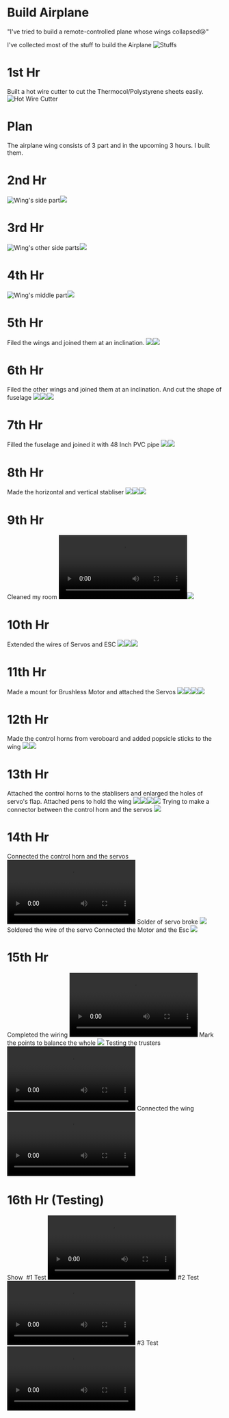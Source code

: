 # Build Airplane

"I've tried to build a remote-controlled plane whose wings collapsed😢"


I've collected most of the stuff to build the Airplane
![Stuffs](stuff.jpg)

# 1st Hr 
Built a hot wire cutter to cut the Thermocol/Polystyrene sheets easily.
![Hot Wire Cutter](1Hr/1.jpg)
# Plan
The airplane wing consists of 3 part and in the upcoming 3 hours. I built them.

# 2nd Hr
![Wing's side part](2Hr/1.jpg)![](2Hr/2.jpg)

# 3rd Hr
![Wing's other side parts](3Hr/1.jpg)![](3hr/2.jpg)

# 4th Hr
![Wing's middle part](4Hr/1.jpg)![](4hr/2.jpg)

# 5th Hr
Filed the wings and joined them at an inclination.
![](5Hr/1.jpg)![](5hr/2.jpg)

# 6th Hr
Filed the other wings and joined them at an inclination. And cut the shape of fuselage
![](6Hr/1.jpg)![](6hr/2.jpg)![](6Hr/Fuselage.png)

# 7th Hr
Filled the fuselage and joined it with 48 Inch PVC pipe
![](7Hr/1.jpg)![](7hr/2.jpg)

# 8th Hr
Made the horizontal and vertical stabliser
![](8Hr/1.jpg)![](8hr/2.jpg)![](8Hr/3.jpg)

# 9th Hr
Cleaned my room
![](9Hr/before.mp4)![](9hr/1.jpg)

# 10th Hr
Extended the wires of Servos and ESC
![](10Hr/1.jpg)![](10hr/2.jpg)![](10Hr/3.jpg)

# 11th Hr
Made a mount for Brushless Motor and attached the Servos
![](11Hr/1.jpg)![](11Hr/2.jpg)![](11Hr/3.jpg)![](11Hr/4.jpg)

# 12th Hr
Made the control horns from veroboard and added popsicle sticks to the wing
![](12Hr/1.jpg)![](12hr/2.jpg)

# 13th Hr
Attached the control horns to the stablisers and enlarged the holes of servo's flap. Attached pens to hold the wing
![](13Hr/1.jpg)![](13Hr/2.jpg)![](13Hr/3.jpg)![](13Hr/4.jpg)
Trying to make a connector between the control horn and the servos
![](13Hr/5.jpg)

# 14th Hr
Connected the control horn and the servos
![](14Hr/1.mp4)
Solder of servo broke
![](14Hr/2.jpg)
Soldered the wire of the servo
Connected the Motor and the Esc
![](14Hr/3.jpg)

# 15th Hr
Completed the wiring
![](15Hr/1.mp4)
Mark the points to balance the whole 
![](15Hr/2.jpg)
Testing the trusters
![](15Hr/3.mp4)
Connected the wing
![](15Hr/4.mp4)

# 16th Hr (Testing)
Show
[![]()](15Hr/1.mp4)
#1 Test
![](15Hr/2.mp4)
#2 Test
![](15Hr/3.mp4)
#3 Test
![](15Hr/4.mp4)
